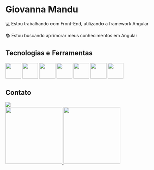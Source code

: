# Giovanna Mandu

:computer: Estou trabalhando com Front-End, utilizando a framework Angular

:books: Estou buscando aprimorar meus conhecimentos em Angular


## Tecnologias e Ferramentas

<code><img width="50px" src="https://cdn.jsdelivr.net/gh/devicons/devicon/icons/html5/html5-original.svg" /></code>
<code><img width="50px" src="https://cdn.jsdelivr.net/gh/devicons/devicon/icons/css3/css3-original.svg" /></code>
<code><img width="50px" src="https://cdn.jsdelivr.net/gh/devicons/devicon/icons/javascript/javascript-original.svg" /></code>
<code><img width="50px" src="https://cdn.jsdelivr.net/gh/devicons/devicon/icons/typescript/typescript-original.svg" /></code>
<code><img width="50px" src="https://cdn.jsdelivr.net/gh/devicons/devicon/icons/angularjs/angularjs-original.svg" /></code>
<code><img width="50px" src="https://cdn.jsdelivr.net/gh/devicons/devicon/icons/git/git-original.svg" /></code>
<code><img width="50px" src="https://cdn.jsdelivr.net/gh/devicons/devicon/icons/github/github-original.svg" /></code>

## Contato

<div>
  <a href="https://www.linkedin.com/in/giovannamandu" target="_blank"><img src="https://img.shields.io/badge/-LinkedIn-%230077B5?style=for-the-badge&logo=linkedin&logoColor=white" target="_blank"></a>   
</div>


<div>
<a href="https://github.com/giovannamandu">
<img height="180em" src="https://github-readme-stats.vercel.app/api/top-langs/?username=giovannamandu&layout=compact&langs_count=7&theme=dracula"/>
<img height="180em" src="https://github-readme-stats.vercel.app/api?username=giovannamandu&show_icons=true&theme=dracula&include_all_commits=true&count_private=true"/>
</div>
